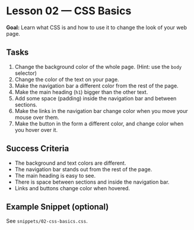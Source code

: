# Lesson 02 — CSS Basics

**Goal:** Learn what CSS is and how to use it to change the look of your web page.

## Tasks
1. Change the background color of the whole page. (Hint: use the `body` selector)
2. Change the color of the text on your page.
3. Make the navigation bar a different color from the rest of the page.
4. Make the main heading (`h1`) bigger than the other text.
5. Add some space (padding) inside the navigation bar and between sections.
6. Make the links in the navigation bar change color when you move your mouse over them.
7. Make the button in the form a different color, and change color when you hover over it.

## Success Criteria
- The background and text colors are different.
- The navigation bar stands out from the rest of the page.
- The main heading is easy to see.
- There is space between sections and inside the navigation bar.
- Links and buttons change color when hovered.

## Example Snippet (optional)
See `snippets/02-css-basics.css`.
